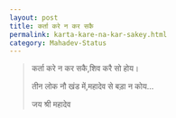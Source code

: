 ```yaml
---
layout: post
title: कर्ता करे न कर सकै
permalink: karta-kare-na-kar-sakey.html
category: Mahadev-Status
---
```

> कर्ता करे न कर सकै,शिव करै सो होय। 
>
> तीन लोक नौ खंड में,महादेव से बड़ा न कोय…
>
> जय श्री महादेव
